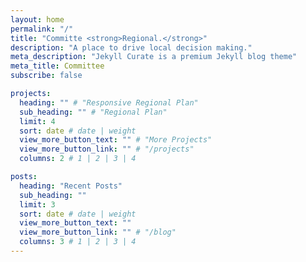 ```yaml
---
layout: home
permalink: "/"
title: "Committe <strong>Regional.</strong>"
description: "A place to drive local decision making."
meta_description: "Jekyll Curate is a premium Jekyll blog theme"
meta_title: Committee
subscribe: false

projects:
  heading: "" # "Responsive Regional Plan"
  sub_heading: "" # "Regional Plan"
  limit: 4
  sort: date # date | weight
  view_more_button_text: "" # "More Projects"
  view_more_button_link: "" # "/projects"
  columns: 2 # 1 | 2 | 3 | 4

posts:
  heading: "Recent Posts"
  sub_heading: ""
  limit: 3
  sort: date # date | weight
  view_more_button_text: ""
  view_more_button_link: "" # "/blog"
  columns: 3 # 1 | 2 | 3 | 4
---
```

